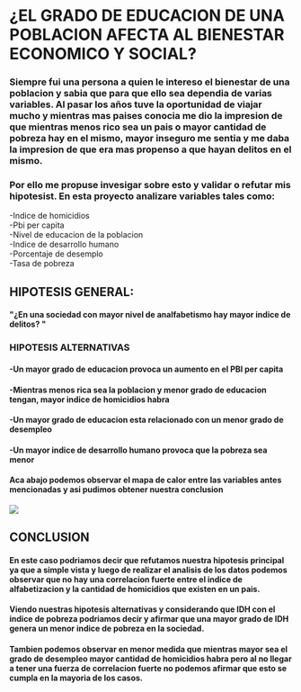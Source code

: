 # ¿EL GRADO DE EDUCACION DE UNA POBLACION AFECTA AL BIENESTAR ECONOMICO Y SOCIAL?

### Siempre fui una persona a quien le intereso el bienestar de una poblacion y sabia que para que ello sea dependia de varias variables. Al pasar los años tuve la oportunidad de viajar mucho y mientras mas paises conocia me dio la impresion de que mientras menos rico sea un pais o mayor cantidad de pobreza hay en el mismo, mayor inseguro me sentia y me daba la impresion de que era mas propenso a que hayan delitos en el mismo.

### Por ello me propuse invesigar sobre esto y validar o refutar mis hipotesist. En esta proyecto analizare variables tales como:
 -Indice de homicidios  
 -Pbi per capita  
 -Nivel de educacion de la poblacion  
 -Indice de desarrollo humano  
 -Porcentaje de desemplo   
 -Tasa de pobreza 

## HIPOTESIS GENERAL: 
#### "¿En una sociedad con mayor nivel de analfabetismo hay mayor indice de delitos? "
### HIPOTESIS ALTERNATIVAS
#### -Un mayor grado de educacion provoca un aumento en el PBI per capita
#### -Mientras menos rica sea la poblacion y menor grado de educacion tengan, mayor indice de homicidios habra
#### -Un mayor grado de educacion esta relacionado con un menor grado de desempleo
#### -Un mayor indice de desarrollo humano provoca que la pobreza sea menor

#### Aca abajo podemos observar el mapa de calor entre las variables antes mencionadas y asi pudimos obtener nuestra conclusion

<image src="src/Data/imagenes/relacion.JPG">  

## CONCLUSION
#### En este caso podriamos decir que refutamos nuestra hipotesis principal ya que a simple vista y luego de realizar el analisis de los datos podemos observar que no hay una correlacion fuerte entre el indice de alfabetizacion y la cantidad de homicidios que existen en un pais.
#### Viendo nuestras hipotesis alternativas y considerando que  IDH con el indice de pobreza podriamos decir y afirmar que una mayor grado de IDH genera un menor indice de pobreza en la sociedad.
#### Tambien podemos observar en menor medida que mientras mayor sea el grado de desempleo mayor cantidad de homicidios habra pero al no llegar a tener una fuerza de correlacion fuerte no podemos afirmar que esto se cumpla en la mayoria de los casos.

